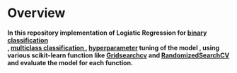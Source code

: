 # Overview
**In this repository implementation of Logiatic Regression for [binary classification](https://github.com/MayukhBaruaha/Logistic-regression/tree/main/implementation%20of%20binary%20classification)<br>,  [multiclass classification ](https://github.com/MayukhBaruaha/Logistic-regression/tree/main/Multiclass_classification_implementation) 
,  [hyperparameter](https://github.com/MayukhBaruaha/Logistic-regression/tree/main/Hyperperameter%20tuning%20with%20different%20algorithms) tuning  of the model , using various scikit-learn function like [Gridsearchcv](https://scikit-learn.org/stable/modules/generated/sklearn.model_selection.GridSearchCV.html)
 and [RandomizedSearchCV](https://scikit-learn.org/stable/modules/generated/sklearn.model_selection.RandomizedSearchCV.html) and evaluate the model for each function.**
